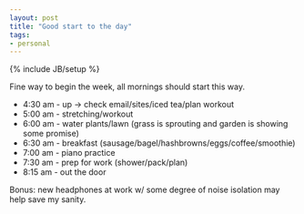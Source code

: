 ```yaml
---
layout: post
title: "Good start to the day"
tags:
- personal
---
```

{% include JB/setup %}

Fine way to begin the week, all mornings should start this way. 

* 4:30 am - up -> check email/sites/iced tea/plan workout
* 5:00 am - stretching/workout
* 6:00 am - water plants/lawn (grass is sprouting and garden is showing some promise)
* 6:30 am - breakfast (sausage/bagel/hashbrowns/eggs/coffee/smoothie)
* 7:00 am - piano practice
* 7:30 am - prep for work (shower/pack/plan)
* 8:15 am - out the door

Bonus: new headphones at work w/ some degree of noise isolation may help save my sanity. 
